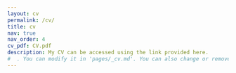 ```yaml
---
layout: cv
permalink: /cv/
title: cv
nav: true
nav_order: 4
cv_pdf: CV.pdf
description: My CV can be accessed using the link provided here.
#  . You can modify it in 'pages/_cv.md'. You can also change or remove the top pdf download button.
---
```


